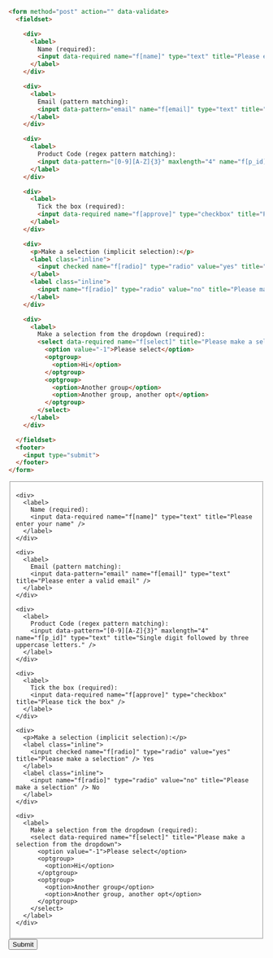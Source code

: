```html
<form method="post" action="" data-validate>
  <fieldset>

    <div>
      <label>
        Name (required):
        <input data-required name="f[name]" type="text" title="Please enter your name" />
      </label>
    </div>

    <div>
      <label>
        Email (pattern matching):
        <input data-pattern="email" name="f[email]" type="text" title="Please enter a valid email" />
      </label>
    </div>

    <div>
      <label>
        Product Code (regex pattern matching):
        <input data-pattern="[0-9][A-Z]{3}" maxlength="4" name="f[p_id]" type="text" title="Single digit followed by three uppercase letters." />
      </label>
    </div>

    <div>
      <label>
        Tick the box (required):
        <input data-required name="f[approve]" type="checkbox" title="Please tick the box" />
      </label>
    </div>

    <div>
      <p>Make a selection (implicit selection):</p>
      <label class="inline">
        <input checked name="f[radio]" type="radio" value="yes" title="Please make a selection" /> Yes
      </label>
      <label class="inline">
        <input name="f[radio]" type="radio" value="no" title="Please make a selection" /> No
      </label>
    </div>

    <div>
      <label>
        Make a selection from the dropdown (required):
        <select data-required name="f[select]" title="Please make a selection from the dropdown">
          <option value="-1">Please select</option>
          <optgroup>
            <option>Hi</option>
          </optgroup>
          <optgroup>
            <option>Another group</option>
            <option>Another group, another opt</option>
          </optgroup>
        </select>
      </label>
    </div>

  </fieldset>
  <footer>
    <input type="submit">
  </footer>
</form>
```
<form method="post" action="" data-validate>
  <fieldset>

    <div>
      <label>
        Name (required):
        <input data-required name="f[name]" type="text" title="Please enter your name" />
      </label>
    </div>

    <div>
      <label>
        Email (pattern matching):
        <input data-pattern="email" name="f[email]" type="text" title="Please enter a valid email" />
      </label>
    </div>

    <div>
      <label>
        Product Code (regex pattern matching):
        <input data-pattern="[0-9][A-Z]{3}" maxlength="4" name="f[p_id]" type="text" title="Single digit followed by three uppercase letters." />
      </label>
    </div>

    <div>
      <label>
        Tick the box (required):
        <input data-required name="f[approve]" type="checkbox" title="Please tick the box" />
      </label>
    </div>

    <div>
      <p>Make a selection (implicit selection):</p>
      <label class="inline">
        <input checked name="f[radio]" type="radio" value="yes" title="Please make a selection" /> Yes
      </label>
      <label class="inline">
        <input name="f[radio]" type="radio" value="no" title="Please make a selection" /> No
      </label>
    </div>

    <div>
      <label>
        Make a selection from the dropdown (required):
        <select data-required name="f[select]" title="Please make a selection from the dropdown">
          <option value="-1">Please select</option>
          <optgroup>
            <option>Hi</option>
          </optgroup>
          <optgroup>
            <option>Another group</option>
            <option>Another group, another opt</option>
          </optgroup>
        </select>
      </label>
    </div>

  </fieldset>
  <footer>
    <input type="submit">
  </footer>
</form>
